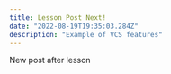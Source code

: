 ```yaml
---
title: Lesson Post Next!
date: "2022-08-19T19:35:03.284Z"
description: "Example of VCS features"
---
```


New post after lesson


